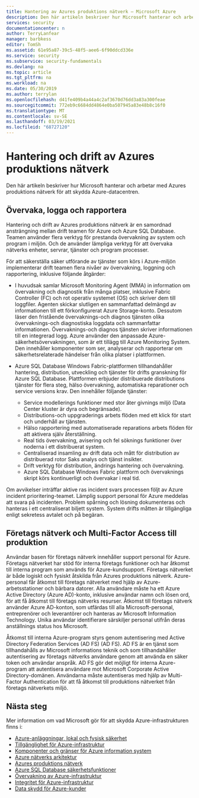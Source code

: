```yaml
---
title: Hantering av Azures produktions nätverk – Microsoft Azure
description: Den här artikeln beskriver hur Microsoft hanterar och arbetar med Azures produktions nätverk för att skydda Azure-datacentren.
services: security
documentationcenter: n
author: TerryLanfear
manager: barbkess
editor: TomSh
ms.assetid: 61e95a87-39c5-48f5-aee6-6f90ddcd336e
ms.service: security
ms.subservice: security-fundamentals
ms.devlang: na
ms.topic: article
ms.tgt_pltfrm: na
ms.workload: na
ms.date: 05/30/2019
ms.author: terrylan
ms.openlocfilehash: d41fe409b4a44a4c2af3670d76dd3a83a300feae
ms.sourcegitcommit: 772eb9c6684dd4864e0ba507945a83e48b8c16f0
ms.translationtype: MT
ms.contentlocale: sv-SE
ms.lasthandoff: 03/19/2021
ms.locfileid: "68727120"
---
```

# <a name="management-and-operation-of-the-azure-production-network"></a>Hantering och drift av Azures produktions nätverk    
Den här artikeln beskriver hur Microsoft hanterar och arbetar med Azures produktions nätverk för att skydda Azure-datacentren.

## <a name="monitor-log-and-report"></a>Övervaka, logga och rapportera

Hantering och drift av Azures produktions nätverk är en samordnad ansträngning mellan drift teamen för Azure och Azure SQL Database. Teamen använder flera verktyg för prestanda övervakning av system och program i miljön. Och de använder lämpliga verktyg för att övervaka nätverks enheter, servrar, tjänster och program processer.

För att säkerställa säker utförande av tjänster som körs i Azure-miljön implementerar drift teamen flera nivåer av övervakning, loggning och rapportering, inklusive följande åtgärder:

- I huvudsak samlar Microsoft Monitoring Agent (MMA) in information om övervakning och diagnostik från många platser, inklusive Fabric Controller (FC) och rot operativ systemet (OS) och skriver dem till loggfiler. Agenten skickar slutligen en sammanfattad delmängd av informationen till ett förkonfigurerat Azure Storage-konto. Dessutom läser den fristående övervaknings-och diagnos tjänsten olika övervaknings-och diagnostiska loggdata och sammanfattar informationen. Övervaknings-och diagnos tjänsten skriver informationen till en integrerad logg. Azure använder den anpassade Azure-säkerhetsövervakningen, som är ett tillägg till Azure Monitoring System. Den innehåller komponenter som ser, analyserar och rapporterar om säkerhetsrelaterade händelser från olika platser i plattformen.

- Azure SQL Database Windows Fabric-plattformen tillhandahåller hantering, distribution, utveckling och tjänster för drifts granskning för Azure SQL Database. Plattformen erbjuder distribuerade distributions tjänster för flera steg, hälso övervakning, automatiska reparationer och service versions krav. Den innehåller följande tjänster:

   - Service modellerings funktioner med stor åter givnings miljö (Data Center kluster är dyra och begränsade).
   - Distributions-och uppgraderings arbets flöden med ett klick för start och underhåll av tjänsten.
   - Hälso rapportering med automatiserade reparations arbets flöden för att aktivera själv återställning.
   - Real tids övervakning, avisering och fel söknings funktioner över noderna i ett distribuerat system.
   - Centraliserad insamling av drift data och mått för distribution av distribuerad rotor Saks analys och tjänst insikter.
   - Drift verktyg för distribution, ändrings hantering och övervakning.
   - Azure SQL Database Windows Fabric plattform och övervaknings skript körs kontinuerligt och övervakar i real tid.

Om avvikelser inträffar aktive ras incident svars processen följt av Azure incident prioritering-teamet. Lämplig support personal för Azure meddelas att svara på incidenten. Problem spårning och lösning dokumenteras och hanteras i ett centraliserat biljett system. System drifts måtten är tillgängliga enligt sekretess avtalet och på begäran.

## <a name="corporate-network-and-multi-factor-access-to-production"></a>Företags nätverk och Multi-Factor Access till produktion
Användar basen för företags nätverk innehåller support personal för Azure. Företags nätverket har stöd för interna företags funktioner och har åtkomst till interna program som används för Azure-kundsupport. Företags nätverket är både logiskt och fysiskt åtskilda från Azures produktions nätverk. Azure-personal får åtkomst till företags nätverket med hjälp av Azure-arbetsstationer och bärbara datorer. Alla användare måste ha ett Azure Active Directory (Azure AD)-konto, inklusive användar namn och lösen ord, för att få åtkomst till företags nätverks resurser. Åtkomst till företags nätverk använder Azure AD-konton, som utfärdas till alla Microsoft-personal, entreprenörer och leverantörer och hanteras av Microsoft Information Technology. Unika användar identifierare särskiljer personal utifrån deras anställnings status hos Microsoft.

Åtkomst till interna Azure-program styrs genom autentisering med Active Directory Federation Services (AD FS) (AD FS). AD FS är en tjänst som tillhandahålls av Microsoft informations teknik och som tillhandahåller autentisering av företags nätverks användare genom att använda en säker token och användar anspråk. AD FS gör det möjligt för interna Azure-program att autentisera användare mot Microsoft Corporate Active Directory-domänen. Användarna måste autentiseras med hjälp av Multi-Factor Authentication för att få åtkomst till produktions nätverket från företags nätverkets miljö.

## <a name="next-steps"></a>Nästa steg
Mer information om vad Microsoft gör för att skydda Azure-infrastrukturen finns i:

- [Azure-anläggningar, lokal och fysisk säkerhet](physical-security.md)
- [Tillgänglighet för Azure-infrastruktur](infrastructure-availability.md)
- [Komponenter och gränser för Azure information system](infrastructure-components.md)
- [Azure nätverks arkitektur](infrastructure-network.md)
- [Azures produktions nätverk](production-network.md)
- [Azure SQL Database säkerhetsfunktioner](infrastructure-sql.md)
- [Övervakning av Azure-infrastruktur](infrastructure-monitoring.md)
- [Integritet för Azure-infrastruktur](infrastructure-integrity.md)
- [Data skydd för Azure-kunder](protection-customer-data.md)
